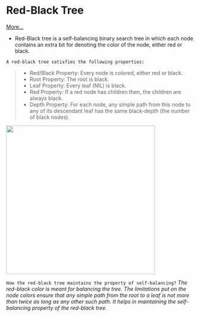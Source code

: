 # Red-Black Tree

<a href="https://www.programiz.com/dsa/red-black-tree">More...</a>

- Red-Black tree is a self-balancing binary search tree in which each node contains an extra bit for denoting the color of the node, either red or black.

`A red-black tree satisfies the following properties:`

> - Red/Black Property: Every node is colored, either red or black.
> - Root Property: The root is black.
> - Leaf Property: Every leaf (NIL) is black.
> - Red Property: If a red node has children then, the children are always black.
> - Depth Property: For each node, any simple path from this node to any of its descendant leaf has the same black-depth (the number of black nodes).

<img src="https://cdn.programiz.com/sites/tutorial2program/files/red-black-tree_0.png" width="400px"></img>

`How the red-black tree maintains the property of self-balancing?`
*The red-black color is meant for balancing the tree.*
*The limitations put on the node colors ensure that any simple path from the root to a leaf is not more than twice as long as any other such path.*
*It helps in maintaining the self-balancing property of the red-black tree.*
